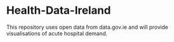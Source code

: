 # Health-Data-Ireland

This repository uses open data from data.gov.ie and will provide visualisations of acute hospital demand.